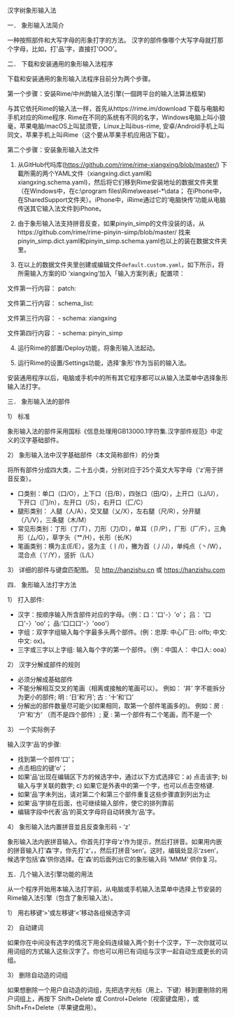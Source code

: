 ﻿汉字树象形输入法 


一． 象形输入法简介

一种按照部件和大写字母的形象打字的方法。 汉字的部件像哪个大写字母就打那个字母，比如，打'品'字，直接打'OOO'。
       

二． 下载和安装通用的象形输入法程序

下载和安装通用的象形输入法程序目前分为两个步骤。

第一个步骤：安装Rime/中州韵输入法引擎(一個跨平台的输入法算法框架)

与其它依托Rime的输入法一样，首先从https://rime.im/download 下载与电脑和手机对应的Rime程序. Rime在不同的系统有不同的名字，Windows电脑上叫小狼毫，苹果电脑/macOS上叫鼠须管，Linux上叫ibus-rime, 安卓/Android手机上叫同文，苹果手机上叫iRime（这个要从苹果手机应用店下载）。

第二个步骤：安装象形输入法文件

1. 从GitHub代吗库(https://github.com/rime/rime-xiangxing/blob/master/) 下載所需的两个YAML文件（xiangxing.dict.yaml和xiangxing.schema.yaml)，然后将它们移到Rime安装地址的数据文件夹里（在Windows中，在c:\program files\Rime\weasel-*\data； 在iPhone中，在SharedSupport文件夹）。iPhone中，iRime通过它的‘电脑快传’功能从电脑传送其它输入法文件到iPhone。

2. 由于象形输入法支持拼音反查，如果pinyin_simp的文件没装的话，从https://github.com/rime/rime-pinyin-simp/blob/master/ 找来pinyin_simp.dict.yaml和pinyin_simp.schema.yaml也以上的装在数据文件夹里。

3. 在以上的数据文件夹里创建或编辑文件`default.custom.yaml`，如下所示，将所需输入方案的ID ‘xiangxing’加入「输入方案列表」配置项：

文件第一行内容：	patch:

文件第二行内容：	 schema_list:

文件第三行内容：	 - schema: xiangxing

文件第四行内容：	 - schema: pinyin_simp 

4. 运行Rime的部置/Deploy功能，将象形输入法起动。

5. 运行Rime的设置/Settings功能，选择'象形'作为当前的输入法。

安装通用程序以后，电脑或手机中的所有其它程序都可以从输入法菜单中选择象形输入法打字。
   

三． 象形输入法的部件

1） 标准

象形输入法的部件采用国标《信息处理用GB13000.1字符集.汉字部件规范》中定义的汉字基础部件。

2） 象形输入法中汉字基础部件（本文简称部件）的分类

将所有部件分成四大类，二十五小类，分别对应于25个英文大写字母（‘z’用于拼音反查）。

- 口类别：单口（口/O），上下口（日/B），四张口（田/Q），上开口（凵/U）， 下开口（冂/n），左开口（/S），右开口（匚/C）
- 腿形类别： 人腿（人/A），交叉腿（乂/X），左右腿（尺/R），分开腿（八/V），三条腿（木/M）
- 常见形类别：丁形（丁/T），刀形（刀/D），单耳（卩/P），厂形（厂/F），三角形（厶/G），草字头（艹/H），长形（长/K）
- 笔画类别：横为主(E/E），竖为主（丨/I），撇为首（丿/J），单纯点（丶/W），混合点（丫/Y），竖折（L/L）
   
3） 详细的部件与键盘匹配图。
见	http://hanzishu.cn
或	https://hanzishu.com
     

四． 象形输入法打字方法

1） 打入部件:

- 汉字：按顺序输入所含部件对应的字母。（例：口：'口'-〉'o'； 吕： '口口'-〉'oo'； 品:'口口口'-〉'ooo'）
- 字组：双字字组输入每个字最多头两个部件。(例：忠厚: 中心厂日: olfb; 中文: 中文: ox)。
- 三字或三字以上字组: 输入每个字的第一个部件。（例：中国人： 中口人: ooa）

2） 汉字分解成部件的规则

- 必须分解成基础部件
- 不能分解相互交叉的笔画（相离或接触的笔画可以）。 例如： ‘井’ 字不能拆分为更小的部件; 明 : ‘日’和‘月’; 古 : ‘十’和‘口’
- 分解出的部件数量尽可能少(如果相同，取第一个部件笔画多的)。 例如：房 : ‘户’和‘方’ （而不是四个部件）; 夏 : 第一个部件有二个笔画，而不是一个
   
3） 一个实际例子

输入汉字‘品’的步骤:

- 找到第一个部件‘口’；
- 点击相应的键‘o’；
- 如果‘品’出现在编辑区下方的候选字中，通过以下方式选择它：a) 点击该字; b) 输入与字关联的数字; c) 如果它是外表中的第一个字，也可以点击空格键.
- 如果‘品’字未列出，请对第二个和第三个部件重复这些步骤直到列出为止
- 如果‘品’字排在后面，也可继续输入部件，使它的排列靠前
- 编辑字段中代表‘品’的英文字母将自动转换为‘品’字。

4） 象形输入法内置拼音並且反查象形码 - ‘z’

象形输入法内嵌拼音输入。你首先打字母‘z’作为提示，然后打拼音。如果用内嵌的拼音输入打‘森’字，你先打‘z’，，然后打拼音‘sen’。这时，编辑处显示‘zsen’，候选字包括‘森’供你选择。在‘森’的后面列出它的象形输入码 ’MMM’ 供你复习。


五．几个输入法引擎功能的用法

从一个程序开始用本输入法打字前，从电脑或手机输入法菜单中选择上节安装的Rime输入法引擎（包含了象形输入法）。

1） 用右移键‘>’或左移键‘<’移动各组候选字词

2） 自动建词

如果你在中间没有选字的情况下用全码连续输入两个到十个汉字，下一次你就可以用词组的方式输入这些汉字了。你也可以用已有词组与汉字一起自动生成更长的词组。

3） 删除自动造的词组

如果想删除一个用户自动造的词组，先把选字光标（用上、下键）移到要刪除的用户词组上，再按下 Shift+Delete 或 Control+Delete（视窗键盘用），或Shift+Fn+Delete（苹果键盘用）。
